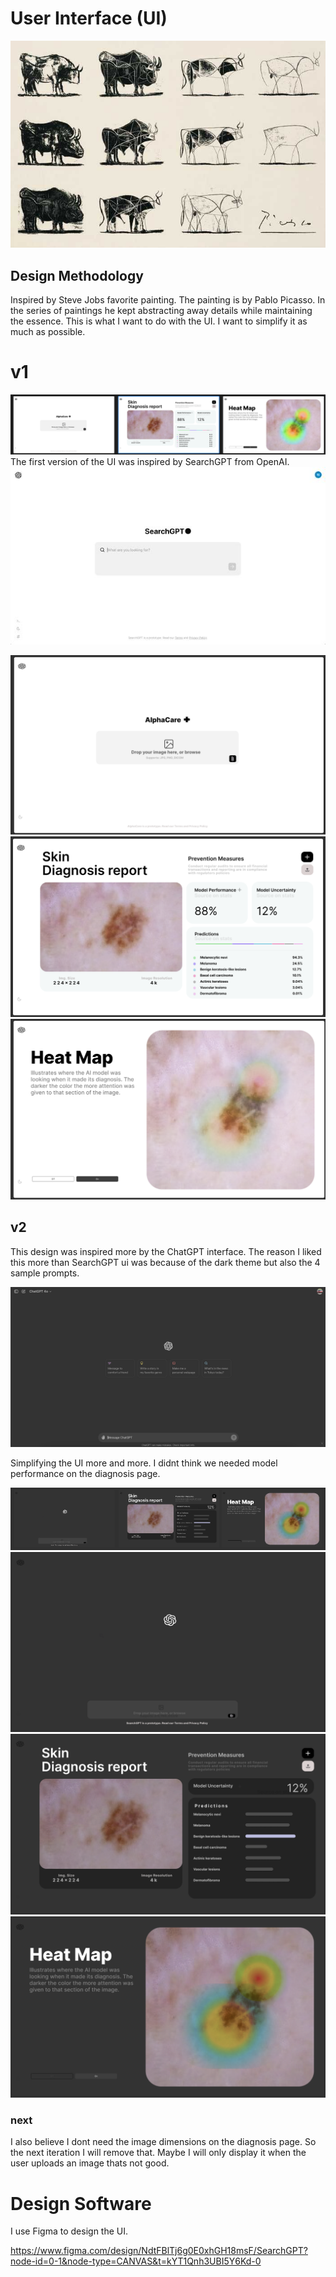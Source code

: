 # User Interface (UI)

![ui](ui/stevejobs_favorite.jpeg)

## Design Methodology
Inspired by Steve Jobs favorite painting. The painting is by Pablo Picasso. In the series of paintings he kept abstracting away details while maintaining the essence. This is what I want to do with the UI. I want to simplify it as much as possible.

# v1
![ui](ui/ui_v1.png)
The first version of the UI was inspired by SearchGPT from OpenAI.
![ui](ui/searchgpt_2.jpeg)

![ui](ui/v1_home.png)
![ui](ui/v1_diagnose.png)
![ui](ui/v1_heatmap.png)


## v2
This design was inspired more by the ChatGPT interface. The reason I liked this more than SearchGPT ui was because of the dark theme but also the 4 sample prompts. 

![ui](ui/chatgpt.png)

Simplifying the UI more and more. I didnt think we needed model performance on the diagnosis page.

![ui](ui/ui_v2.png)
![ui](ui/v2_home.png)
![ui](ui/v2_diagnose.png)
![ui](ui/v2_heatmap.png)


### next

I also believe I dont need the image dimensions on the diagnosis page. So the next iteration I will remove that. Maybe I will only display it when the user uploads an image thats not good.

# Design Software
I use Figma to design the UI.

https://www.figma.com/design/NdtFBlTj6g0E0xhGH18msF/SearchGPT?node-id=0-1&node-type=CANVAS&t=kYT1Qnh3UBI5Y6Kd-0 